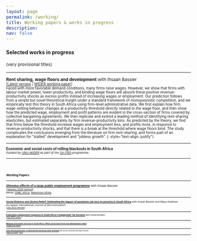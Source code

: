 ```yaml
---
layout: page
permalink: /working/
title: Working papers & works in progress
description:
nav: false
---
```


#### Selected works in progress
<small>(very provisional titles)

* * *
**Rent sharing, wage floors and development** with Ihsaan Bassier  
<small>[[Latest version](/assets/pdf/rentsharing.pdf) | [WIDER working paper](https://www.wider.unu.edu/sites/default/files/Publications/Working-paper/PDF/wp2023-132-rent-sharing-wage-floors-development.pdf)]  
Faced with more favorable demand conditions, many firms raise wages. However,
we show that firms with labour market power, lower productivity, and binding wage
floors will absorb these positive revenue-productivity shocks as excess profits instead
of increasing wages or employment. Our prediction follows from a simple but novel
theoretical insight under a standard framework of monopsonistic competition, and
we empirically test this theory in South Africa using firm-level administrative data.
We first explain how firm wage-setting behavior changes at a productivity threshold
directly related to the wage floor, and then show how the predicted wage, employment
and profit patterns are evident in the cross-section of firms covered by collective
bargaining agreements. We then replicate and extend a leading method of identifying
rent-sharing elasticities, but estimated separately by firm revenue-productivity
bins. As predicted by the theory, we find that firms below the threshold increase
wages and employment less, and profits more, in response to revenue-productivity
shocks, and that there is a break at the threshold where wage floors bind. The study
complicates the conclusions emerging from the literature on firm rent-sharing, and
forms part of an explanation for “stalled” development and “jobless growth”.
{: style="text-align: justify"}

* * *

**Economic and social costs of rolling blackouts in South Africa**  
<small>*Funded by [UNU-WIDER](https://www.wider.unu.edu/) as part of the [SA-TIED](https://sa-tied.wider.unu.edu/) programme.*

* * *

<br/><br/>

#### Working Papers

* * *

[**Stimulus effects of a large public employment programme**](https://www.afd.fr/en/ressources/stimulus-effects-large-public-employment-programme) with Ihsaan Bassier  
<small>[[January 2024 version](https://www.afd.fr/en/ressources/stimulus-effects-large-public-employment-programme)]  
Media: [CNBC Africa](https://storage.googleapis.com/bcclips/20240206/7404414-0_134D8B3.mp4), [Newzroom Afrika](https://www.youtube.com/watch?v=oaPT5ch5VGo)

* * *

[**Social Distress and (Some) Relief: Estimating the impact of pandemic job loss on poverty in South Africa**](https://www.wider.unu.edu/sites/default/files/Publications/Working-paper/PDF/wp2022-80-social-distress-relief-impact-pandemic-job-loss-poverty-South-Africa.pdf)
with Ihsaan Bassier and Maya Goldman  
_Accepted, International Journal of Microsimulation_  
<small>[[July 2022 version](https://www.wider.unu.edu/sites/default/files/Publications/Working-paper/PDF/wp2022-80-social-distress-relief-impact-pandemic-job-loss-poverty-South-Africa.pdf)<!--- | [Code and Datasets](/datasets)-->]

* * *

[**Estimating employment responses to South Africa's Employment Tax Incentive**](https://doi.org/10.35188/UNU-WIDER/2021/058-0) with Amina Ebrahim  
<small>[[July 2021 version](https://doi.org/10.35188/UNU-WIDER/2021/058-0)]

* * *

[**Markups and market structure in South Africa: What can be learnt from new administrative data?**](https://doi.org/10.35188/UNU-WIDER/2019/692-0)  
<small>[[August 2019 version](https://doi.org/10.35188/UNU-WIDER/2019/692-0)]

* * *

[**South African poverty lines: A review and two new money-metric thresholds**](https://www.opensaldru.uct.ac.za/bitstream/handle/11090/784/2015_151_Saldruwp.pdf?sequence=1) with Murray Leibbrandt and Ingrid Woolard  
<small>[[August 2015 version](https://www.opensaldru.uct.ac.za/bitstream/handle/11090/784/2015_151_Saldruwp.pdf?sequence=1) | [Op-Ed](https://theconversation.com/how-current-measures-underestimate-the-level-of-poverty-in-south-africa-46704)]

* * *

